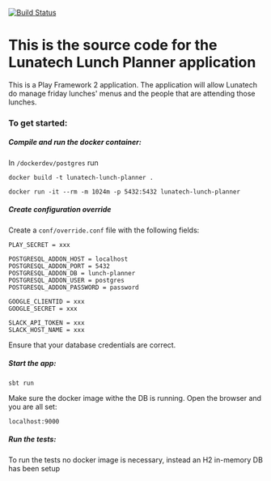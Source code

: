 [![Build Status](https://travis-ci.org/lunatech-labs/lunatech-lunch-planner.svg?branch=master)](https://travis-ci.org/lunatech-labs/lunatech-lunch-planner)

This is the source code for the Lunatech Lunch Planner application
=====================================

This is a Play Framework 2 application.
The application will allow Lunatech do manage friday lunches' menus and the people that are attending those lunches.

### To get started:

##### Compile and run the docker container:

In `/dockerdev/postgres` run

```
docker build -t lunatech-lunch-planner .
```

```
docker run -it --rm -m 1024m -p 5432:5432 lunatech-lunch-planner
```

##### Create configuration override

Create a `conf/override.conf` file with the following fields:
 
```
PLAY_SECRET = xxx

POSTGRESQL_ADDON_HOST = localhost
POSTGRESQL_ADDON_PORT = 5432
POSTGRESQL_ADDON_DB = lunch-planner
POSTGRESQL_ADDON_USER = postgres
POSTGRESQL_ADDON_PASSWORD = password

GOOGLE_CLIENTID = xxx
GOOGLE_SECRET = xxx

SLACK_API_TOKEN = xxx
SLACK_HOST_NAME = xxx
``` 

Ensure that your database credentials are correct. 

##### Start the app:

```
sbt run
```

Make sure the docker image withe the DB is running. Open the browser and you are all set:
```
localhost:9000
```

##### Run the tests:

To run the tests no docker image is necessary, instead an H2 in-memory DB has been setup

